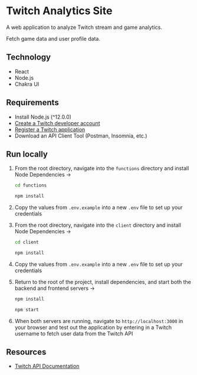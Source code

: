 # Twitch Analytics Site

A web application to analyze Twitch stream and game analytics.

Fetch game data and user profile data.

## Technology

- React
- Node.js
- Chakra UI

## Requirements

- Install Node.js (^12.0.0)
- [Create a Twitch developer account](https://dev.twitch.tv/)
- [Register a Twitch application](https://dev.twitch.tv/console/apps/create)
- Download an API Client Tool (Postman, Insomnia, etc.)

## Run locally

1. From the root directory, navigate into the `functions` directory and install Node Dependencies ->

   ```bash
   cd functions
   ```

   ```bash
   npm install
   ```

2. Copy the values from `.env.example` into a new `.env` file to set up your credentials

3. From the root directory, navigate into the `client` directory and install Node Dependencies ->
   ```bash
   cd client
   ```

   ```bash
   npm install
   ```

4. Copy the values from `.env.example` into a new `.env` file to set up your credentials

5. Return to the root of the project, install dependencies, and start both the backend and frontend servers ->
   ```bash
   npm install
   ```

   ```bash
   npm start
   ```

5. When both servers are running, navigate to `http://localhost:3000` in your browser and test out the application by entering in a Twitch username to fetch user data from the Twitch API

## Resources

- [Twitch API Documentation](https://dev.twitch.tv/docs/api/guide)
